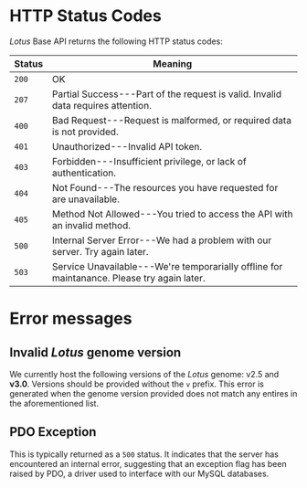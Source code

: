 # HTTP Status Codes

*Lotus* Base API returns the following HTTP status codes:


Status | Meaning
---------- | -------
<a name="200-ok"></a>`200` | OK
<a name="207-partial-success"></a>`207` | Partial Success---Part of the request is valid. Invalid data requires attention.
<a name="400-bad-request"></a>`400` | Bad Request---Request is malformed, or required data is not provided.
<a name="401-unauthorized"></a>`401` | Unauthorized---Invalid API token.
<a name="403-forbidden"></a>`403` | Forbidden---Insufficient privilege, or lack of authentication.
<a name="404-not-found"></a>`404` | Not Found---The resources you have requested for are unavailable.
<a name="405-method-not-allowed"></a>`405` | Method Not Allowed---You tried to access the API with an invalid method.
<a name="500-internal-server-error"></a>`500` | Internal Server Error---We had a problem with our server. Try again later.
<a name="503-service-unavailable"></a>`503` | Service Unavailable---We're temporarially offline for maintanance. Please try again later.



# Error messages

## Invalid *Lotus* genome version

We currently host the following versions of the *Lotus* genome: v2.5 and **v3.0**. Versions should be provided without the `v` prefix. This error is generated when the genome version provided does not match any entires in the aforementioned list.

## PDO Exception

This is typically returned as a `500` status. It indicates that the server has encountered an internal error, suggesting that an exception flag has been raised by PDO, a driver used to interface with our MySQL databases.